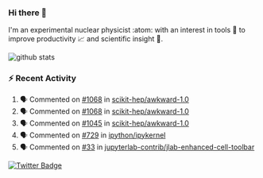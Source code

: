 ### Hi there 👋 

I'm an experimental nuclear physicist :atom: with an interest in tools :wrench: to improve productivity :chart_with_upwards_trend: and scientific insight :telescope:.

![github stats](https://github-readme-stats.vercel.app/api?username=agoose77&show_icons=true&hide_rank=true&hide_title=true&bg_color=30,e76445,904e95&text_color=efe3ec&icon_color=efe3ec)
<!--
**agoose77/agoose77** is a ✨ _special_ ✨ repository because its `README.md` (this file) appears on your GitHub profile.

Here are some ideas to get you started:

- 🔭 I’m currently working on ...
- 🌱 I’m currently learning ...
- 👯 I’m looking to collaborate on ...
- 🤔 I’m looking for help with ...
- 💬 Ask me about ...
- 📫 How to reach me: ...
- 😄 Pronouns: ...
- ⚡ Fun fact: ...
-->

### :zap: Recent Activity
<!--START_SECTION:activity-->
1. 🗣 Commented on [#1068](https://github.com/scikit-hep/awkward-1.0/issues/1068) in [scikit-hep/awkward-1.0](https://github.com/scikit-hep/awkward-1.0)
2. 🗣 Commented on [#1068](https://github.com/scikit-hep/awkward-1.0/issues/1068) in [scikit-hep/awkward-1.0](https://github.com/scikit-hep/awkward-1.0)
3. 🗣 Commented on [#1045](https://github.com/scikit-hep/awkward-1.0/issues/1045) in [scikit-hep/awkward-1.0](https://github.com/scikit-hep/awkward-1.0)
4. 🗣 Commented on [#729](https://github.com/ipython/ipykernel/issues/729) in [ipython/ipykernel](https://github.com/ipython/ipykernel)
5. 🗣 Commented on [#33](https://github.com/jupyterlab-contrib/jlab-enhanced-cell-toolbar/issues/33) in [jupyterlab-contrib/jlab-enhanced-cell-toolbar](https://github.com/jupyterlab-contrib/jlab-enhanced-cell-toolbar)
<!--END_SECTION:activity-->


[![Twitter Badge](https://img.shields.io/twitter/follow/agoose77?style=flat-square&logo=Twitter&logoColor=white&color=cornflowerblue)](https://twitter.com/agoose77)
